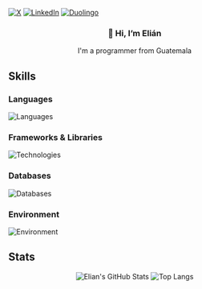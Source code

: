 [![X](https://img.shields.io/badge/X-%23000000.svg?logo=X&logoColor=white)](https://x.com/elian_santizo)
[![LinkedIn](https://custom-icon-badges.demolab.com/badge/LinkedIn-0A66C2?logo=linkedin-white&logoColor=fff)](https://www.linkedin.com/in/elian-barrios/)
[![Duolingo](https://img.shields.io/badge/Duolingo-58cc02?logo=duolingo&logoColor=ffffff)](https://www.duolingo.com/profile/Elian_Barrios?via=share_profile_qr)

<h3 align="center">👋 Hi, I’m Elián</h3>
<p align="center"> I'm a programmer from Guatemala</p>

## Skills
### Languages
![Languages](https://go-skill-icons.vercel.app/api/icons?i=cs,vb,python,html,css,js&perline=7)

### Frameworks & Libraries
![Technologies](https://go-skill-icons.vercel.app/api/icons?i=dotnet,bootstrap&perline=7)

### Databases
![Databases](https://go-skill-icons.vercel.app/api/icons?i=mysql,sqlserver&perline=7)

### Environment
![Environment](https://go-skill-icons.vercel.app/api/icons?i=windows,ubuntu,zen,dbeaver,visualstudio,vscode,git,github,docker&perline=7)

## Stats
<div align="center">
  
  ![Elian's GitHub Stats](https://github-readme-stats.vercel.app/api?username=Elian1723&count_private=true&hide_border=true&theme=react&rank_icon=github&show_icons=true)
  ![Top Langs](https://github-readme-stats-salesp07.vercel.app/api/top-langs/?username=Elian1723&langs_count=8&layout=compact&theme=react&hide_border=true)
  
</div>
